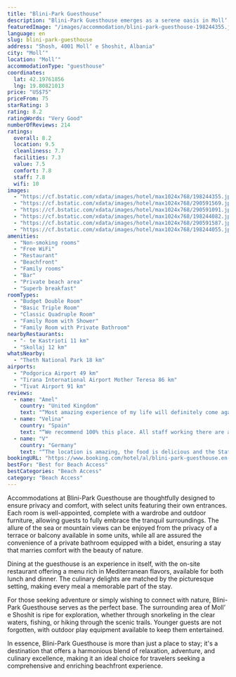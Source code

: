 ```yaml
---
title: "Blini-Park Guesthouse"
description: "Blini-Park Guesthouse emerges as a serene oasis in Mollʼ e Shoshit, offering a unique blend of natural beauty and comfort right on the beachfront."
featuredImage: "/images/accommodation/blini-park-guesthouse-198244355.jpg"
language: en
slug: blini-park-guesthouse
address: "Shosh, 4001 Mollʼ e Shoshit, Albania"
city: "Mollʼ"
location: "Mollʼ"
accommodationType: "guesthouse"
coordinates:
  lat: 42.19761856
  lng: 19.80821013
price: "US$75"
priceFrom: 75
starRating: 3
rating: 8.2
ratingWords: "Very Good"
numberOfReviews: 214
ratings:
  overall: 8.2
  location: 9.5
  cleanliness: 7.7
  facilities: 7.3
  value: 7.5
  comfort: 7.8
  staff: 7.8
  wifi: 10
images:
  - "https://cf.bstatic.com/xdata/images/hotel/max1024x768/198244355.jpg?k=042f778550c62094713cf7e0b4fb35b92a48477842d3cda6b72b003dd7d88545&o=&hp=1"
  - "https://cf.bstatic.com/xdata/images/hotel/max1024x768/290591569.jpg?k=7867988f4172578b5bfaabd21c00381d5fea95f1b37dc0864d9ab19bb4482069&o=&hp=1"
  - "https://cf.bstatic.com/xdata/images/hotel/max1024x768/290591091.jpg?k=20e684633c116ce0d4cf7bbeafe9cc6b0eba8998540f59a2c3fc119067355c85&o=&hp=1"
  - "https://cf.bstatic.com/xdata/images/hotel/max1024x768/198244082.jpg?k=2b5c31835e5f0c06c0f4fc232aaf0e64f5f981193ee97621d9f443b8a5a036b0&o=&hp=1"
  - "https://cf.bstatic.com/xdata/images/hotel/max1024x768/290591587.jpg?k=e916b7a5b58f925b048d74fb19044a011a06298c32a798fd4c37aac5c55a09af&o=&hp=1"
  - "https://cf.bstatic.com/xdata/images/hotel/max1024x768/198244055.jpg?k=15a4a559e84865009302f855eb8cd5f513bfca05fece77619ecd28c32904600d&o=&hp=1"
amenities:
  - "Non-smoking rooms"
  - "Free WiFi"
  - "Restaurant"
  - "Beachfront"
  - "Family rooms"
  - "Bar"
  - "Private beach area"
  - "Superb breakfast"
roomTypes:
  - "Budget Double Room"
  - "Basic Triple Room"
  - "Classic Quadruple Room"
  - "Family Room with Shower"
  - "Family Room with Private Bathroom"
nearbyRestaurants:
  - "- te Kastrioti 11 km"
  - "Skollaj 12 km"
whatsNearby:
  - "Theth National Park 18 km"
airports:
  - "Podgorica Airport 49 km"
  - "Tirana International Airport Mother Teresa 86 km"
  - "Tivat Airport 91 km"
reviews:
  - name: "Amel"
    country: "United Kingdom"
    text: "“Most amazing experience of my life will definitely come again and will recommend to everyone I know . Amazing rooms friendly staff just fantastic”"
  - name: "Velina"
    country: "Spain"
    text: "“We recommend 100% this place. All staff working there are amazing. Very nice and friendly all of them. We are very grateful for the great attention we received during our stay. The accommodation was very nice and the room was very comfortable and...”"
  - name: "V"
    country: "Germany"
    text: "“The location is amazing, the food is delicious and the Staff was so nice and friendly. We felt very comfortable❤️”"
bookingURL: "https://www.booking.com/hotel/al/blini-park-guesthouse.en-gb.html?aid=8035640"
bestFor: "Best for Beach Access"
bestCategories: "Beach Access"
category: "Beach Access"
---
```


Accommodations at Blini-Park Guesthouse are thoughtfully designed to ensure privacy and comfort, with select units featuring their own entrances. Each room is well-appointed, complete with a wardrobe and outdoor furniture, allowing guests to fully embrace the tranquil surroundings. The allure of the sea or mountain views can be enjoyed from the privacy of a terrace or balcony available in some units, while all are assured the convenience of a private bathroom equipped with a bidet, ensuring a stay that marries comfort with the beauty of nature.

Dining at the guesthouse is an experience in itself, with the on-site restaurant offering a menu rich in Mediterranean flavors, available for both lunch and dinner. The culinary delights are matched by the picturesque setting, making every meal a memorable part of the stay.

For those seeking adventure or simply wishing to connect with nature, Blini-Park Guesthouse serves as the perfect base. The surrounding area of Mollʼ e Shoshit is ripe for exploration, whether through snorkeling in the clear waters, fishing, or hiking through the scenic trails. Younger guests are not forgotten, with outdoor play equipment available to keep them entertained.

In essence, Blini-Park Guesthouse is more than just a place to stay; it's a destination that offers a harmonious blend of relaxation, adventure, and culinary excellence, making it an ideal choice for travelers seeking a comprehensive and enriching beachfront experience.